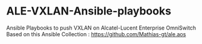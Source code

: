 # ALE-VXLAN-Ansible-playbooks
Ansible Playbooks to push VXLAN on Alcatel-Lucent Enterprise OmniSwitch
Based on this Ansible Collection : https://github.com/Mathias-gt/ale.aos
